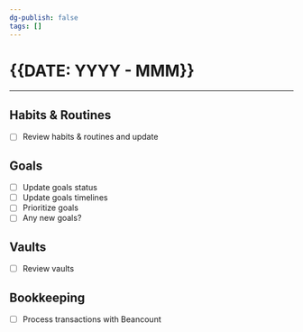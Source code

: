```yaml
---
dg-publish: false
tags: []
---
```

# {{DATE: YYYY - MMM}}
---

## Habits & Routines
- [ ] Review habits & routines and update

## Goals
- [ ] Update goals status
- [ ] Update goals timelines
- [ ] Prioritize goals
- [ ] Any new goals?

## Vaults
- [ ] Review vaults

## Bookkeeping
- [ ] Process transactions with Beancount

